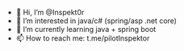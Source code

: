 - 👋 Hi, I’m @Inspekt0r
- 👀 I’m interested in java/c# (spring/asp .net core)
- 🌱 I’m currently learning java + spring boot
- 📫 How to reach me: t.me/pilotInspektor

